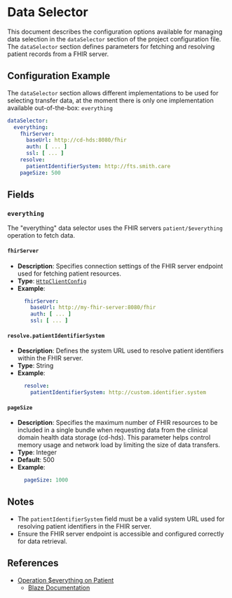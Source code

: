 # Data Selector <Badge type="tip" text="Clinical Domain Agent" /> <Badge type="warning" text="Since 5.0" />

This document describes the configuration options available for managing data selection in the
`dataSelector` section of the project configuration file. The `dataSelector` section defines
parameters for fetching and resolving patient records from a FHIR server.

## Configuration Example

The `dataSelector` section allows different implementations to be used for selecting transfer data,
at the moment there is only one implementation available out-of-the-box: `everything`

```yaml
dataSelector:
  everything:
    fhirServer:
      baseUrl: http://cd-hds:8080/fhir
      auth: [ ... ]
      ssl: [ ... ]
    resolve:
      patientIdentifierSystem: http://fts.smith.care
    pageSize: 500
```

## Fields

### `everything` <Badge type="warning" text="Since 5.0" />

The "everything" data selector uses the FHIR servers `patient/$everything` operation to fetch data.

#### `fhirServer` <Badge type="warning" text="Since 5.0" />

* **Description**: Specifies connection settings of the FHIR server endpoint used for fetching
  patient resources.
* **Type**: [`HttpClientConfig`](../types/HttpClientConfig)
* **Example**:
  ```yaml
    fhirServer:
      baseUrl: http://my-fhir-server:8080/fhir
      auth: [ ... ]
      ssl: [ ... ]
  ```

#### `resolve.patientIdentifierSystem` <Badge type="warning" text="Since 5.0" />

* **Description**: Defines the system URL used to resolve patient identifiers within the FHIR
  server.
* **Type**: String
* **Example**:
  ```yaml
    resolve:
      patientIdentifierSystem: http://custom.identifier.system
  ```

#### `pageSize` <Badge type="tip" text="Optional" /> <Badge type="warning" text="Since 5.1" />

* **Description**: Specifies the maximum number of FHIR resources to be included in a single bundle
  when requesting data from the clinical domain health data storage (cd-hds).
  This parameter helps control memory usage and network load by limiting the size of data transfers.
* **Type**: Integer
* **Default**: 500
* **Example**:
  ```yaml
    pageSize: 1000

## Notes

* The `patientIdentifierSystem` field must be a valid system URL used for resolving patient
  identifiers in the FHIR server.
* Ensure the FHIR server endpoint is accessible and configured correctly for data retrieval.

## References

* [Operation $everything on Patient](https://www.hl7.org/fhir/R4/patient-operation-everything.html)
  * [Blaze Documentation](https://samply.github.io/blaze/api/operation-patient-everything)
